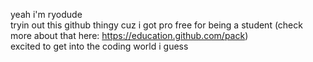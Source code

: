 yeah i'm ryodude  
tryin out this github thingy cuz i got pro free for being a student (check more about that here: https://education.github.com/pack)  
excited to get into the coding world i guess
